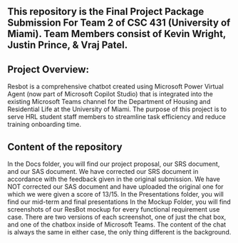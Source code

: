 This repository is the Final Project Package Submission For Team 2 of CSC 431 (University of Miami). Team Members consist of Kevin Wright, Justin Prince, & Vraj Patel.
-------------------------------------------------------------------------------------------------------------------------------------------------------------------------------------------------

Project Overview:
-------------------------------------------------------------------------------------------------------------------------------------------------------------------------------------------------
Resbot is a comprehensive chatbot created using Microsoft Power Virtual Agent (now part of Microsoft Copilot Studio) that is integrated into the existing Microsoft Teams channel for the Department of Housing and Residential Life at the University of Miami. The purpose of this project is to serve HRL student staff members to streamline task efficiency and reduce training onboarding time.

Content of the repository
-------------------------------------------------------------------------------------------------------------------------------------------------------------------------------------------------
In the Docs folder, you will find our project proposal, our SRS document, and our SAS document. We have corrected our SRS document in accordance with the feedback given in the original submission. We have NOT corrected our SAS document and have uploaded the original one for which we were given a score of 13/15.
In the Presentations folder, you will find our mid-term and final presentations
In the Mockup Folder, you will find screenshots of our ResBot mockup for every functional requirement use case. There are two versions of each screenshot, one of just the chat box, and one of the chatbox inside of Microsoft Teams. The content of the chat is always the same in either case, the only thing different is the background.

